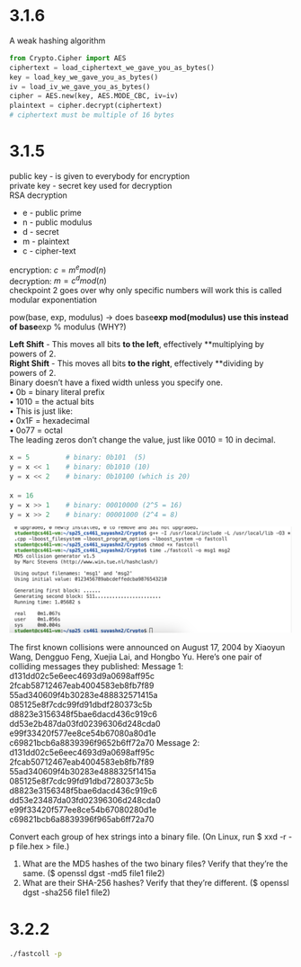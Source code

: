 # 3.1.6 

A weak hashing algorithm

```python
from Crypto.Cipher import AES
ciphertext = load_ciphertext_we_gave_you_as_bytes()
key = load_key_we_gave_you_as_bytes()
iv = load_iv_we_gave_you_as_bytes()
cipher = AES.new(key, AES.MODE_CBC, iv=iv)
plaintext = cipher.decrypt(ciphertext)
# ciphertext must be multiple of 16 bytes
```

# 3.1.5
public key - is given to everybody for encryption  
private key - secret key used for decryption  
RSA decryption  
- e - public prime  
- n - public modulus  
- d - secret  
- m - plaintext  
- c - cipher-text  

encryption: $c = m^e mod(n)$  
decryption: $m = c^d mod(n)$  
checkpoint 2 goes over why only specific numbers will work
this is called modular exponentiation

pow(base, exp, modulus) -> does base**exp mod(modulus)
use this instead of base**exp % modulus (WHY?)

**Left Shift** - This moves all bits **to the left**, effectively **multiplying by powers of 2.  
**Right Shift** - This moves all bits **to the right**, effectively **dividing by powers of 2.  
Binary doesn’t have a fixed width unless you specify one.  
•	0b = binary literal prefix  
•	1010 = the actual bits  
•	This is just like:  
•	0x1F = hexadecimal  
•	0o77 = octal  
The leading zeros don’t change the value, just like 0010 = 10 in decimal.

```python
x = 5         # binary: 0b101  (5)
y = x << 1    # binary: 0b1010 (10)
y = x << 2    # binary: 0b10100 (which is 20)

x = 16
y = x >> 1    # binary: 00010000 (2^5 = 16)
y = x >> 2    # binary: 00001000 (2^4 = 8)

```


![alt text](image-7.png)

The first known collisions were announced on August 17, 2004 by Xiaoyun Wang, Dengguo Feng,
Xuejia Lai, and Hongbo Yu. Here’s one pair of colliding messages they published:
Message 1:
d131dd02c5e6eec4693d9a0698aff95c 2fcab58712467eab4004583eb8fb7f89
55ad340609f4b30283e488832571415a 085125e8f7cdc99fd91dbdf280373c5b
d8823e3156348f5bae6dacd436c919c6 dd53e2b487da03fd02396306d248cda0
e99f33420f577ee8ce54b67080a80d1e c69821bcb6a8839396f9652b6ff72a70
Message 2:
d131dd02c5e6eec4693d9a0698aff95c 2fcab50712467eab4004583eb8fb7f89
55ad340609f4b30283e4888325f1415a 085125e8f7cdc99fd91dbd7280373c5b
d8823e3156348f5bae6dacd436c919c6 dd53e23487da03fd02396306d248cda0
e99f33420f577ee8ce54b67080280d1e c69821bcb6a8839396f965ab6ff72a70

Convert each group of hex strings into a binary file.
(On Linux, run $ xxd -r -p file.hex > file.)
1. What are the MD5 hashes of the two binary files? Verify that they’re the same.
($ openssl dgst -md5 file1 file2)
2. What are their SHA-256 hashes? Verify that they’re different.
($ openssl dgst -sha256 file1 file2)


# 3.2.2

```bash
./fastcoll -p 


```





